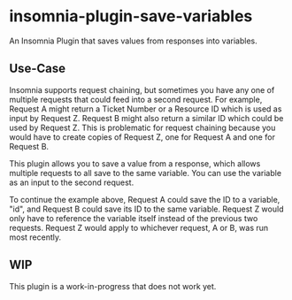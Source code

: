 # insomnia-plugin-save-variables

An Insomnia Plugin that saves values from responses into variables.

## Use-Case

Insomnia supports request chaining, but sometimes you have any one of
multiple requests that could feed into a second request. For example,
Request A might return a Ticket Number or a Resource ID which is used
as input by Request Z. Request B might also return a similar ID which 
could be used by Request Z. This is problematic for request chaining
because you would have to create copies of Request Z, one for Request A
and one for Request B.

This plugin allows you to save a value from a response, which allows
multiple requests to all save to the same variable. You can use the 
variable as an input to the second request.

To continue the example above, Request A could save the ID to a variable,
"id", and Request B could save its ID to the same variable. Request Z
would only have to reference the variable itself instead of the previous
two requests. Request Z would apply to whichever request, A or B, was
run most recently.

## WIP

This plugin is a work-in-progress that does not work yet.
